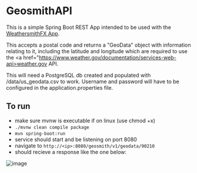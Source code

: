 # GeosmithAPI

This is a simple Spring Boot REST App intended to be used with the <a href="https://github.com/phydesmith/WeathersmithFX/tree/main">WeathersmithFX App</a>.

This accepts a postal code and returns a "GeoData" object with information relating to it, including the latitude and longitude which are required to use the <a href="https://www.weather.gov/documentation/services-web-api>weather.gov</a> API.

This will need a PostgreSQL db created and populated with /data/us_geodata.csv to work. Username and password will have to be configured in the application.properties file.   

## To run 
- make sure mvnw is executable if on linux (use chmod +x)
- `./mvnw clean compile package`
- `mvn spring-boot:run`
- service should start and be listening on port 8080
- navigate to `http://<ip>:8080/geosmith/v1/geodata/90210`
- should recieve a response like the one below:

![image](https://github.com/phydesmith/GeosmithAPI/assets/31049044/5fdbabbe-5af2-4190-ab39-a9922f6db936)

